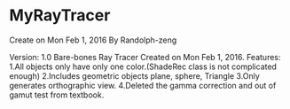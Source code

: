 # MyRayTracer
Create on Mon Feb 1, 2016
By Randolph-zeng

Version: 1.0 Bare-bones Ray Tracer
Created on Mon Feb 1, 2016.
Features: 
1.All objects only have only one color.(ShadeRec class is not complicated enough)
2.Includes geometric objects plane, sphere, Triangle
3.Only generates orthographic view. 
4.Deleted the gamma correction and out of gamut test from  textbook.

